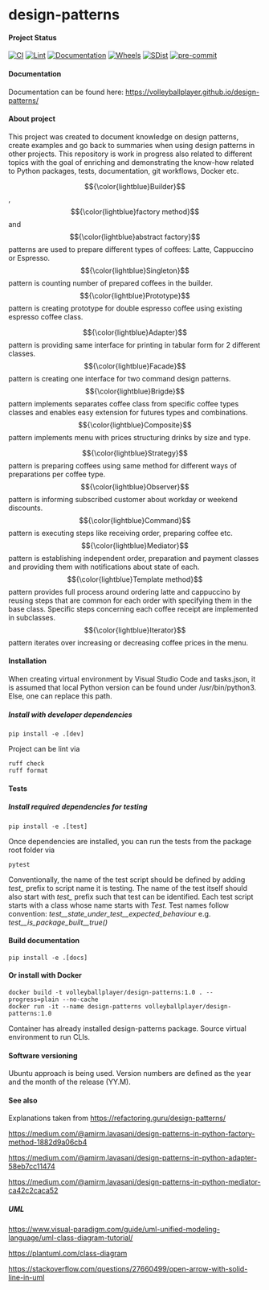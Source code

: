 # design-patterns

#### Project Status

[![CI](https://github.com/VolleyballPlayer/design-patterns/actions/workflows/ci.yml/badge.svg)](https://github.com/VolleyballPlayer/design-patterns/actions/workflows/ci.yml)
[![Lint](https://github.com/VolleyballPlayer/design-patterns/actions/workflows/linter.yml/badge.svg)](https://github.com/VolleyballPlayer/design-patterns/actions/workflows/linter.yml)
[![Documentation](https://github.com/VolleyballPlayer/design-patterns/actions/workflows/gh-pages.yml/badge.svg)](https://github.com/VolleyballPlayer/design-patterns/actions/workflows/gh-pages.yml)
[![Wheels](https://github.com/VolleyballPlayer/design-patterns/actions/workflows/wheels.yml/badge.svg)](https://github.com/VolleyballPlayer/design-patterns/actions/workflows/wheels.yml)
[![SDist](https://github.com/VolleyballPlayer/design-patterns/actions/workflows/sdist.yml/badge.svg)](https://github.com/VolleyballPlayer/design-patterns/actions/workflows/sdist.yml)
[![pre-commit](https://img.shields.io/badge/pre--commit-enabled-brightgreen?logo=pre-commit)](https://github.com/pre-commit/pre-commit)

#### Documentation

Documentation can be found here: https://volleyballplayer.github.io/design-patterns/

#### About project

This project was created to document knowledge on design patterns, create examples and go back to summaries when using design patterns in other projects. This repository is work in progress also related to different topics with the goal of enriching and demonstrating the know-how related to Python packages, tests, documentation, git workflows, Docker etc.

$${\color{lightblue}Builder}$$, $${\color{lightblue}factory method}$$ and $${\color{lightblue}abstract factory}$$ patterns are used to prepare
different types of coffees: Latte, Cappuccino or Espresso.
$${\color{lightblue}Singleton}$$ pattern is counting number of prepared coffees in the builder.
$${\color{lightblue}Prototype}$$ pattern is creating prototype for double espresso coffee using existing espresso coffee class.

$${\color{lightblue}Adapter}$$ pattern is providing same interface for printing in tabular form for 2 different classes.
$${\color{lightblue}Facade}$$ pattern is creating one interface for two command design patterns.
$${\color{lightblue}Brigde}$$ pattern implements separates coffee class from specific coffee types classes and enables easy extension
for futures types and combinations.
$${\color{lightblue}Composite}$$ pattern implements menu with prices structuring drinks by size and type.

$${\color{lightblue}Strategy}$$ pattern is preparing coffees using same method for
different ways of preparations per coffee type.
$${\color{lightblue}Observer}$$ pattern is informing subscribed customer about workday or weekend discounts.
$${\color{lightblue}Command}$$ pattern is executing steps like receiving order, preparing coffee etc.
$${\color{lightblue}Mediator}$$ pattern is establishing independent order, preparation and payment classes and providing them with notifications about state of each.
$${\color{lightblue}Template method}$$ pattern provides full process around ordering latte and cappuccino by reusing steps that
are common for each order with specifying them in the base class. Specific steps concerning each coffee receipt are implemented in subclasses.
$${\color{lightblue}Iterator}$$ pattern iterates over increasing or decreasing coffee prices in the menu.

#### Installation

When creating virtual environment by Visual Studio Code and tasks.json, it is assumed that local Python version can be found under /usr/bin/python3. Else, one can replace this path.

##### Install with developer dependencies

``` shell
pip install -e .[dev]
```

Project can be lint via

``` shell
ruff check
ruff format
```

#### Tests

##### Install required dependencies for testing

``` shell
pip install -e .[test]
```

Once dependencies are installed, you can run the tests from the package root folder via

``` shell
pytest
```

Conventionally, the name of the test script should be defined by adding *test_* prefix to script name it is testing. The name of the test itself should also start with *test_* prefix such that test can be identified. Each test script starts with a class whose name starts with *Test*. Test names follow convention: *test__state_under_test__expected_behaviour* e.g. *test__is_package_built__true()*

#### Build documentation

``` shell
pip install -e .[docs]
```

#### Or install with Docker

``` shell
docker build -t volleyballplayer/design-patterns:1.0 . --progress=plain --no-cache
docker run -it --name design-patterns volleyballplayer/design-patterns:1.0
```
Container has already installed design-patterns package. Source virtual environment to run CLIs.

#### Software versioning

Ubuntu approach is being used. Version numbers are defined as the year and the month of the release (YY.M).

#### See also

Explanations taken from https://refactoring.guru/design-patterns/

https://medium.com/@amirm.lavasani/design-patterns-in-python-factory-method-1882d9a06cb4

https://medium.com/@amirm.lavasani/design-patterns-in-python-adapter-58eb7cc11474

https://medium.com/@amirm.lavasani/design-patterns-in-python-mediator-ca42c2caca52

##### UML
https://www.visual-paradigm.com/guide/uml-unified-modeling-language/uml-class-diagram-tutorial/

https://plantuml.com/class-diagram

https://stackoverflow.com/questions/27660499/open-arrow-with-solid-line-in-uml
